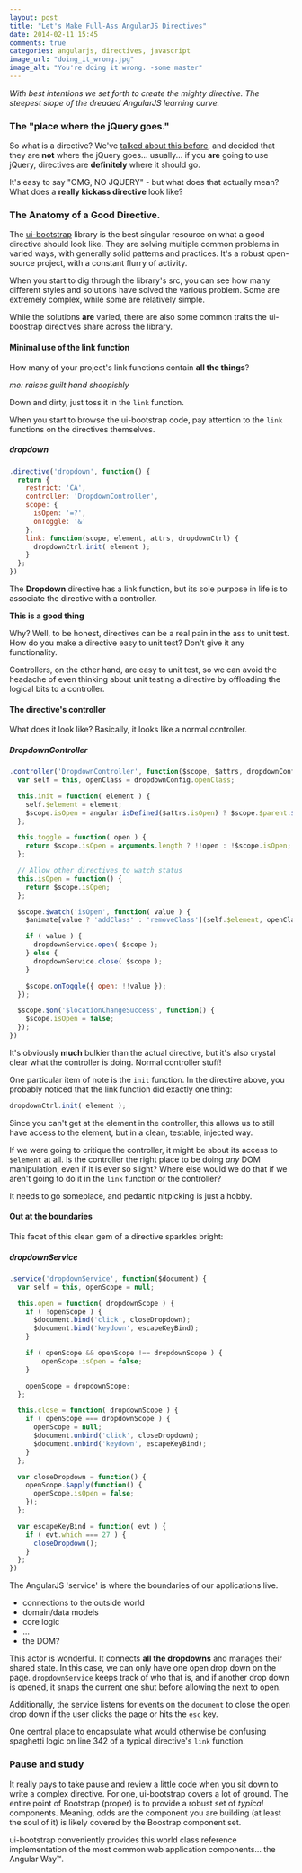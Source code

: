 ```yaml
---
layout: post
title: "Let's Make Full-Ass AngularJS Directives"
date: 2014-02-11 15:45
comments: true
categories: angularjs, directives, javascript
image_url: "doing_it_wrong.jpg"
image_alt: "You're doing it wrong. -some master"
---
```


_With best intentions we set forth to create the mighty directive. The steepest slope of the dreaded AngularJS learning curve._ 

### The "place where the jQuery goes."

So what is a directive? We've [talked about this before](http://www.joelhooks.com/blog/2013/07/27/using-angularjs-stop-using-jquery-as-a-crutch/), and decided that they are **not** where the jQuery goes... usually... if you **are** going to use jQuery, directives are **definitely** where it should go.

It's easy to say "OMG, NO JQUERY" - but what does that actually mean? What does a **really kickass directive** look like?

### The Anatomy of a Good Directive.

The [ui-bootstrap](https://github.com/angular-ui/bootstrap) library is the best singular resource on what a good directive should look like. They are solving multiple common problems in varied ways, with generally solid patterns and practices. It's a robust open-source project, with a constant flurry of activity.

When you start to dig through the library's src, you can see how many different styles and solutions have solved the various problem. Some are extremely complex, while some are relatively simple.

While the solutions **are** varied, there are also some common traits the ui-boostrap directives share across the library.

#### Minimal use of the link function

How many of your project's link functions contain **all the things**?

_me: raises guilt hand sheepishly_

Down and dirty, just toss it in the `link` function.

When you start to browse the ui-bootstrap code, pay attention to the `link` functions on the directives themselves.

##### dropdown
``` javascript
.directive('dropdown', function() {
  return {
    restrict: 'CA',
    controller: 'DropdownController',
    scope: {
      isOpen: '=?',
      onToggle: '&'
    },
    link: function(scope, element, attrs, dropdownCtrl) {
      dropdownCtrl.init( element );
    }
  };
})
```

The **Dropdown** directive has a link function, but its sole purpose in life is to associate the directive with a controller.

**This is a good thing**

Why? Well, to be honest, directives can be a real pain in the ass to unit test. How do you make a directive easy to unit test? Don't give it any functionality.

Controllers, on the other hand, are easy to unit test, so we can avoid the headache of even thinking about unit testing a directive by offloading the logical bits to a controller.

#### The directive's controller

What does it look like? Basically, it looks like a normal controller.

##### DropdownController
``` javascript
.controller('DropdownController', function($scope, $attrs, dropdownConfig, dropdownService, $animate) {
  var self = this, openClass = dropdownConfig.openClass;

  this.init = function( element ) {
    self.$element = element;
    $scope.isOpen = angular.isDefined($attrs.isOpen) ? $scope.$parent.$eval($attrs.isOpen) : false;
  };

  this.toggle = function( open ) {
    return $scope.isOpen = arguments.length ? !!open : !$scope.isOpen;
  };

  // Allow other directives to watch status
  this.isOpen = function() {
    return $scope.isOpen;
  };

  $scope.$watch('isOpen', function( value ) {
    $animate[value ? 'addClass' : 'removeClass'](self.$element, openClass);

    if ( value ) {
      dropdownService.open( $scope );
    } else {
      dropdownService.close( $scope );
    }

    $scope.onToggle({ open: !!value });
  });

  $scope.$on('$locationChangeSuccess', function() {
    $scope.isOpen = false;
  });
})
```

It's obviously **much** bulkier than the actual directive, but it's also crystal clear what the controller is doing. Normal controller stuff!

One particular item of note is the `init` function. In the directive above, you probably noticed that the link function did exactly one thing:

``` javascript
dropdownCtrl.init( element );
```

Since you can't get at the element in the controller, this allows us to still have access to the element, but in a clean, testable, injected way.

If we were going to critique the controller, it might be about its access to `$element` at all. Is the controller the right place to be doing _any_ DOM manipulation, even if it is ever so slight? Where else would we do that if we aren't going to do it in the `link` function or the controller?

It needs to go someplace, and pedantic nitpicking is just a hobby.

#### Out at the boundaries

This facet of this clean gem of a directive sparkles bright:

##### dropdownService
``` javascript
.service('dropdownService', function($document) {
  var self = this, openScope = null;

  this.open = function( dropdownScope ) {
    if ( !openScope ) {
      $document.bind('click', closeDropdown);
      $document.bind('keydown', escapeKeyBind);
    }

    if ( openScope && openScope !== dropdownScope ) {
        openScope.isOpen = false;
    }

    openScope = dropdownScope;
  };

  this.close = function( dropdownScope ) {
    if ( openScope === dropdownScope ) {
      openScope = null;
      $document.unbind('click', closeDropdown);
      $document.unbind('keydown', escapeKeyBind);
    }
  };

  var closeDropdown = function() {
    openScope.$apply(function() {
      openScope.isOpen = false;
    });
  };

  var escapeKeyBind = function( evt ) {
    if ( evt.which === 27 ) {
      closeDropdown();
    }
  };
})
```

The AngularJS 'service' is where the boundaries of our applications live.

* connections to the outside world
* domain/data models
* core logic
* ...
* the DOM?

This actor is wonderful. It connects **all the dropdowns** and manages their shared state. In this case, we can only have one open drop down on the page. `dropdownService` keeps track of who that is, and if another drop down is opened, it snaps the current one shut before allowing the next to open.

Additionally, the service listens for events on the `document` to close the open drop down if the user clicks the page or hits the `esc` key.

One central place to encapsulate what would otherwise be confusing spaghetti logic on line 342 of a typical directive's `link` function.

### Pause and study

It really pays to take pause and review a little code when you sit down to write a complex directive. For one, ui-bootstrap covers a lot of ground. The entire point of Bootstrap (proper) is to provide a robust set of _typical_ components. Meaning, odds are the component you are building (at least the soul of it) is likely covered by the Boostrap component set. 

ui-bootstrap conveniently provides this world class reference implementation of the most common web application components... the Angular Way™.

